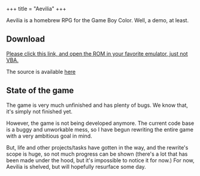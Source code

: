 +++
title = "Aevilia"
+++

Aevilia is a homebrew RPG for the Game Boy Color. Well, a demo, at least.

<!-- more -->

## Download

[Please click this link, and open the ROM in your favorite emulator, just not VBA.](/aevilia.gbc)

The source is available [here](//codeberg.org/ISSOtm/Aevilia-GB)

## State of the game

The game is very much unfinished and has plenty of bugs. We know that, it's simply not finished yet.

However, the game is not being developed anymore. The current code base is a buggy and unworkable mess, so I have begun rewriting the entire game with a very ambitious goal in mind.

But, life and other projects/tasks have gotten in the way, and the rewrite's scope is huge, so not much progress can be shown (there's a lot that has been made under the hood, but it's impossible to notice it for now.) For now, Aevilia is shelved, but will hopefully resurface some day.
